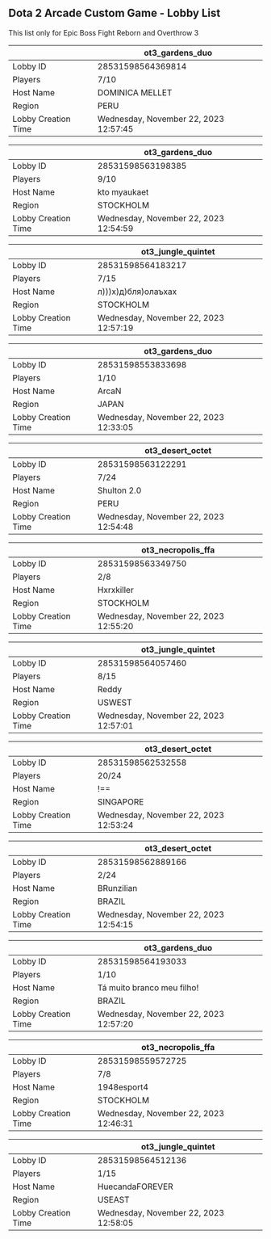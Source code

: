 ## Dota 2 Arcade Custom Game - Lobby List

This list only for Epic Boss Fight Reborn and Overthrow 3

|  | ot3_gardens_duo |
| ------ | ------ |
| Lobby ID | 28531598564369814 |
| Players | 7/10 |
| Host Name | DOMINICA MELLET |
| Region | PERU |
| Lobby Creation Time | Wednesday, November 22, 2023 12:57:45 |


|  | ot3_gardens_duo |
| ------ | ------ |
| Lobby ID | 28531598563198385 |
| Players | 9/10 |
| Host Name | kto myaukaet |
| Region | STOCKHOLM |
| Lobby Creation Time | Wednesday, November 22, 2023 12:54:59 |


|  | ot3_jungle_quintet |
| ------ | ------ |
| Lobby ID | 28531598564183217 |
| Players | 7/15 |
| Host Name | л)))х)д)бля)олаъхах |
| Region | STOCKHOLM |
| Lobby Creation Time | Wednesday, November 22, 2023 12:57:19 |


|  | ot3_gardens_duo |
| ------ | ------ |
| Lobby ID | 28531598553833698 |
| Players | 1/10 |
| Host Name | ArcaN |
| Region | JAPAN |
| Lobby Creation Time | Wednesday, November 22, 2023 12:33:05 |


|  | ot3_desert_octet |
| ------ | ------ |
| Lobby ID | 28531598563122291 |
| Players | 7/24 |
| Host Name | Shulton 2.0 |
| Region | PERU |
| Lobby Creation Time | Wednesday, November 22, 2023 12:54:48 |


|  | ot3_necropolis_ffa |
| ------ | ------ |
| Lobby ID | 28531598563349750 |
| Players | 2/8 |
| Host Name | Hxrxkiller |
| Region | STOCKHOLM |
| Lobby Creation Time | Wednesday, November 22, 2023 12:55:20 |


|  | ot3_jungle_quintet |
| ------ | ------ |
| Lobby ID | 28531598564057460 |
| Players | 8/15 |
| Host Name | Reddy |
| Region | USWEST |
| Lobby Creation Time | Wednesday, November 22, 2023 12:57:01 |


|  | ot3_desert_octet |
| ------ | ------ |
| Lobby ID | 28531598562532558 |
| Players | 20/24 |
| Host Name | !== |
| Region | SINGAPORE |
| Lobby Creation Time | Wednesday, November 22, 2023 12:53:24 |


|  | ot3_desert_octet |
| ------ | ------ |
| Lobby ID | 28531598562889166 |
| Players | 2/24 |
| Host Name | BRunzilian |
| Region | BRAZIL |
| Lobby Creation Time | Wednesday, November 22, 2023 12:54:15 |


|  | ot3_gardens_duo |
| ------ | ------ |
| Lobby ID | 28531598564193033 |
| Players | 1/10 |
| Host Name | Tá muito branco meu filho! |
| Region | BRAZIL |
| Lobby Creation Time | Wednesday, November 22, 2023 12:57:20 |


|  | ot3_necropolis_ffa |
| ------ | ------ |
| Lobby ID | 28531598559572725 |
| Players | 7/8 |
| Host Name | 1948esport4 |
| Region | STOCKHOLM |
| Lobby Creation Time | Wednesday, November 22, 2023 12:46:31 |


|  | ot3_jungle_quintet |
| ------ | ------ |
| Lobby ID | 28531598564512136 |
| Players | 1/15 |
| Host Name | HuecandaFOREVER |
| Region | USEAST |
| Lobby Creation Time | Wednesday, November 22, 2023 12:58:05 |


